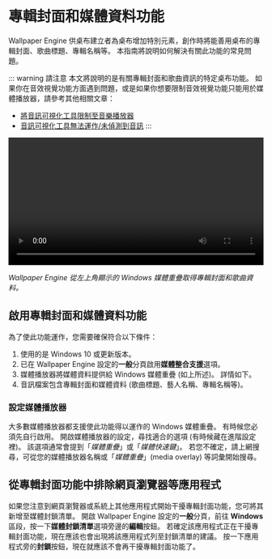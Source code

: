# 專輯封面和媒體資料功能

Wallpaper Engine 供桌布建立者為桌布增加特別元素，創作時將能善用桌布的專輯封面、歌曲標題、專輯名稱等。 本指南將說明如何解決有關此功能的常見問題。

::: warning
請注意
本文將說明的是有關專輯封面和歌曲資訊的特定桌布功能。 如果你在音效視覺功能方面遇到問題，或是如果你想要限制音效視覺功能只能用於媒體播放器，請參考其他相關文章：

* [將音訊可視化工具限制至音樂播放器](/audio/limittomusicplayer)
* [音訊可視化工具無法運作/未偵測到音訊](/audio/audiodetection)
:::

<video width="100%" controls autoplay loop>
  <source src="/videos/media_controls.mp4" type="video/mp4">
  您的瀏覽器不支援視訊標籤。
</video>

*Wallpaper Engine 從左上角顯示的 Windows 媒體重疊取得專輯封面和歌曲資料。*

## 啟用專輯封面和媒體資料功能

為了使此功能運作，您需要確保符合以下條件：

1. 使用的是 Windows 10 或更新版本。
2. 已在 Wallpaper Engine 設定的**一般**分頁啟用**媒體整合支援**選項。
3. 媒體播放器將媒體資料提供給 Windows 媒體重疊 (如上所述)。 詳情如下。
4. 音訊檔案包含專輯封面和媒體資料 (歌曲標題、藝人名稱、專輯名稱等)。

### 設定媒體播放器

大多數媒體播放器都支援使此功能得以運作的 Windows 媒體重疊。 有時候您必須先自行啟用。 開啟媒體播放器的設定，尋找適合的選項 (有時候藏在進階設定裡)。 該選項通常會提到「*媒體重疊*」或「*媒體快速鍵*」。 若您不確定，請上網搜尋，可從您的媒體播放器名稱或「*媒體重疊*」(media overlay) 等詞彙開始搜尋。

## 從專輯封面功能中排除網頁瀏覽器等應用程式

如果您注意到網頁瀏覽器或系統上其他應用程式開始干擾專輯封面功能，您可將其新增至媒體封鎖清單。 開啟 Wallpaper Engine 設定的**一般**分頁，前往 **Windows** 區段，按一下**媒體封鎖清單**選項旁邊的**編輯**按鈕。 若確定該應用程式正在干擾專輯封面功能，現在應該也會出現將該應用程式列至封鎖清單的建議。 按一下應用程式旁的**封鎖**按鈕，現在就應該不會再干擾專輯封面功能了。